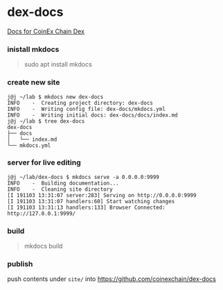 # dex-docs
[Docs for CoinEx Chain Dex](https://coinexchain.github.io/dex-docs/index.html)

### inistall mkdocs
> sudo apt install mkdocs

### create new site
```
j@j ~/lab $ mkdocs new dex-docs
INFO    -  Creating project directory: dex-docs
INFO    -  Writing config file: dex-docs/mkdocs.yml
INFO    -  Writing initial docs: dex-docs/docs/index.md
j@j ~/lab $ tree dex-docs
dex-docs
├── docs
│   └── index.md
└── mkdocs.yml
```

### server for live editing
```
j@j ~/lab/dex-docs $ mkdocs serve -a 0.0.0.0:9999
INFO    -  Building documentation...
INFO    -  Cleaning site directory
[I 191103 13:31:07 server:283] Serving on http://0.0.0.0:9999
[I 191103 13:31:07 handlers:60] Start watching changes
[I 191103 13:31:13 handlers:133] Browser Connected: http://127.0.0.1:9999/
```

### build
> mkdocs build

### publish
push contents under `site/` into https://github.com/coinexchain/dex-docs
